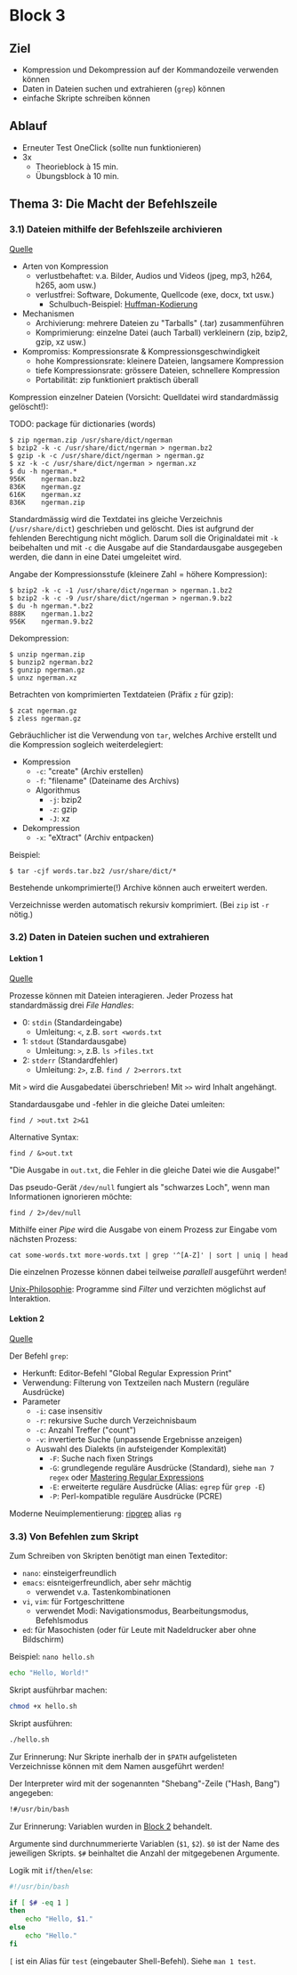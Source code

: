 # Block 3

## Ziel

- Kompression und Dekompression auf der Kommandozeile verwenden können
- Daten in Dateien suchen und extrahieren (`grep`) können
- einfache Skripte schreiben können

## Ablauf

- Erneuter Test OneClick (sollte nun funktionieren)
- 3x
    - Theorieblock à 15 min.
    - Übungsblock à 10 min.

## Thema 3: Die Macht der Befehlszeile

### 3.1) Dateien mithilfe der Befehlszeile archivieren

[Quelle](https://learning.lpi.org/de/learning-materials/010-160/3/3.1/3.1_01/)

- Arten von Kompression
    - verlustbehaftet: v.a. Bilder, Audios und Videos (jpeg, mp3, h264, h265, aom usw.)
    - verlustfrei: Software, Dokumente, Quellcode (exe, docx, txt usw.)
        - Schulbuch-Beispiel: [Huffman-Kodierung](https://www.paedubucher.ch/articles/dfde-huffman/)
- Mechanismen
    - Archivierung: mehrere Dateien zu "Tarballs" (.tar) zusammenführen
    - Komprimierung: einzelne Datei (auch Tarball) verkleinern (zip, bzip2, gzip, xz usw.)
- Kompromiss: Kompressionsrate & Kompressionsgeschwindigkeit
    - hohe Kompressionsrate: kleinere Dateien, langsamere Kompression
    - tiefe Kompressionsrate: grössere Dateien, schnellere Kompression
    - Portabilität: zip funktioniert praktisch überall

Kompression einzelner Dateien (Vorsicht: Quelldatei wird standardmässig gelöscht!):

TODO: package für dictionaries (words)

    $ zip ngerman.zip /usr/share/dict/ngerman
    $ bzip2 -k -c /usr/share/dict/ngerman > ngerman.bz2
    $ gzip -k -c /usr/share/dict/ngerman > ngerman.gz
    $ xz -k -c /usr/share/dict/ngerman > ngerman.xz
    $ du -h ngerman.*
    956K    ngerman.bz2
    836K    ngerman.gz
    616K    ngerman.xz
    836K    ngerman.zip

Standardmässig wird die Textdatei ins gleiche Verzeichnis (`/usr/share/dict`) geschrieben und gelöscht. Dies ist aufgrund der fehlenden Berechtigung nicht möglich. Darum soll die Originaldatei mit `-k` beibehalten und mit `-c` die Ausgabe auf die Standardausgabe ausgegeben werden, die dann in eine Datei umgeleitet wird.

Angabe der Kompressionsstufe (kleinere Zahl = höhere Kompression):

    $ bzip2 -k -c -1 /usr/share/dict/ngerman > ngerman.1.bz2
    $ bzip2 -k -c -9 /usr/share/dict/ngerman > ngerman.9.bz2
    $ du -h ngerman.*.bz2
    888K    ngerman.1.bz2
    956K    ngerman.9.bz2

Dekompression:

    $ unzip ngerman.zip
    $ bunzip2 ngerman.bz2
    $ gunzip ngerman.gz
    $ unxz ngerman.xz

Betrachten von komprimierten Textdateien (Präfix `z` für gzip):

    $ zcat ngerman.gz
    $ zless ngerman.gz

Gebräuchlicher ist die Verwendung von `tar`, welches Archive erstellt und die
Kompression sogleich weiterdelegiert:

- Kompression
    - `-c`: "create" (Archiv erstellen)
    - `-f`: "filename" (Dateiname des Archivs)
    - Algorithmus
        - `-j`: bzip2
        - `-z`: gzip
        - `-J`: xz
- Dekompression
    - `-x`: "eXtract" (Archiv entpacken)

Beispiel:

    $ tar -cjf words.tar.bz2 /usr/share/dict/*

Bestehende unkomprimierte(!) Archive können auch erweitert werden.

Verzeichnisse werden automatisch rekursiv komprimiert. (Bei `zip` ist `-r` nötig.)

### 3.2) Daten in Dateien suchen und extrahieren

#### Lektion 1

[Quelle](https://learning.lpi.org/de/learning-materials/010-160/3/3.2/3.2_01/)

Prozesse können mit Dateien interagieren. Jeder Prozess hat standardmässig drei _File Handles_:

- 0: `stdin` (Standardeingabe)
    - Umleitung: `<`, z.B. `sort <words.txt`
- 1: `stdout` (Standardausgabe)
    - Umleitung: `>`, z.B. `ls >files.txt`
- 2: `stderr` (Standardfehler)
    - Umleitung: `2>`, z.B. `find / 2>errors.txt`

Mit `>` wird die Ausgabedatei überschrieben! Mit `>>` wird Inhalt angehängt.

Standardausgabe und -fehler in die gleiche Datei umleiten:

    find / >out.txt 2>&1

Alternative Syntax:

    find / &>out.txt

"Die Ausgabe in `out.txt`, die Fehler in die gleiche Datei wie die Ausgabe!"

Das pseudo-Gerät `/dev/null` fungiert als "schwarzes Loch", wenn man Informationen ignorieren möchte:

    find / 2>/dev/null

Mithilfe einer _Pipe_ wird die Ausgabe von einem Prozess zur Eingabe vom nächsten Prozess:

    cat some-words.txt more-words.txt | grep '^[A-Z]' | sort | uniq | head

Die einzelnen Prozesse können dabei teilweise _parallell_ ausgeführt werden!

[Unix-Philosophie](https://shop.elsevier.com/books/the-unix-philosophy/gancarz/978-0-08-094819-5): Programme sind _Filter_ und verzichten möglichst auf Interaktion.

#### Lektion 2

[Quelle](https://learning.lpi.org/de/learning-materials/010-160/3/3.2/3.2_02/)

Der Befehl `grep`:

- Herkunft: Editor-Befehl "Global Regular Expression Print"
- Verwendung: Filterung von Textzeilen nach Mustern (reguläre Ausdrücke)
- Parameter
    - `-i`: case insensitiv
    - `-r`: rekursive Suche durch Verzeichnisbaum
    - `-c`: Anzahl Treffer ("count")
    - `-v`: invertierte Suche (unpassende Ergebnisse anzeigen)
    - Auswahl des Dialekts (in aufsteigender Komplexität)
        - `-F`: Suche nach fixen Strings
        - `-G`: grundlegende reguläre Ausdrücke (Standard), siehe `man 7 regex` oder [Mastering Regular Expressions](https://www.oreilly.com/library/view/mastering-regular-expressions/0596528124/)
        - `-E`: erweiterte reguläre Ausdrücke (Alias: `egrep` für `grep -E`)
        - `-P`: Perl-kompatible reguläre Ausdrücke (PCRE)

Moderne Neuimplementierung: [ripgrep](https://github.com/BurntSushi/ripgrep) alias `rg`

### 3.3) Von Befehlen zum Skript

Zum Schreiben von Skripten benötigt man einen Texteditor:

- `nano`: einsteigerfreundlich
- `emacs`: eisnteigerfreundlich, aber sehr mächtig
    - verwendet v.a. Tastenkombinationen
- `vi`, `vim`: für Fortgeschrittene
    - verwendet Modi: Navigationsmodus, Bearbeitungsmodus, Befehlsmodus
- `ed`: für Masochisten (oder für Leute mit Nadeldrucker aber ohne Bildschirm)

Beispiel: `nano hello.sh`

```sh
echo "Hello, World!"
```

Skript ausführbar machen:

```sh
chmod +x hello.sh
```

Skript ausführen:

```sh
./hello.sh
```

Zur Erinnerung: Nur Skripte inerhalb der in `$PATH` aufgelisteten Verzeichnisse können mit dem Namen ausgeführt werden!

Der Interpreter wird mit der sogenannten "Shebang"-Zeile ("Hash, Bang") angegeben:

```sh
!#/usr/bin/bash
```

Zur Erinnerung: Variablen wurden in [Block 2](block-2.md) behandelt.

Argumente sind durchnummerierte Variablen (`$1`, `$2`). `$0` ist der Name des jeweiligen Skripts. `$#` beinhaltet die Anzahl der mitgegebenen Argumente.

Logik mit `if`/`then`/`else`:

```sh
#!/usr/bin/bash

if [ $# -eq 1 ]
then
    echo "Hello, $1."
else
    echo "Hello."
fi
```

`[` ist ein Alias für `test` (eingebauter Shell-Befehl). Siehe `man 1 test`.
